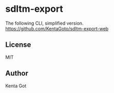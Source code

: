# sdltm-export

The following CLI, simplified version.  
https://github.com/KentaGoto/sdltm-export-web

## License
MIT

## Author
Kenta Got
